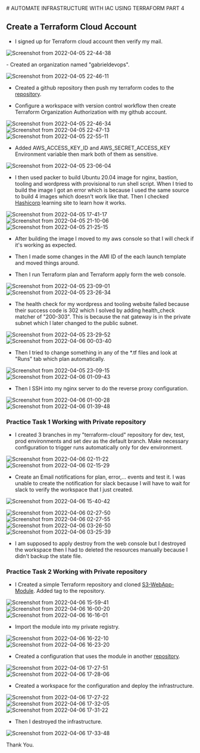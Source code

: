 <!DOCTYPE html>
<html>
# AUTOMATE INFRASTRUCTURE WITH IAC USING TERRAFORM PART 4

## Create a Terraform Cloud Account

- I signed up for Terraform cloud account then verify my mail.

<p align=center>

![Screenshot from 2022-04-05 22-44-38](https://user-images.githubusercontent.com/80127136/162086814-d42a2c47-9ddc-44a6-8ba8-9a1d5d9ce8e9.png)

</p>
- Created an organization named "gabrieldevops".

<p align=center>

![Screenshot from 2022-04-05 22-46-11](https://user-images.githubusercontent.com/80127136/162086829-b994a25a-3b82-46a9-b1b3-4386a41854ff.png)

</p>

- Created a github repository then push my terraform codes to the [repository](https://github.com/akingo7/terraform-cloud).

- Configure a workspace with version control workflow then create Terraform Organization Authorization with my github account.

<p align=center>

![Screenshot from 2022-04-05 22-46-34](https://user-images.githubusercontent.com/80127136/162087046-28bfbd32-fc34-441c-9f18-3ebf9ace99f2.png)
![Screenshot from 2022-04-05 22-47-13](https://user-images.githubusercontent.com/80127136/162087064-4347950d-17a9-4118-b43b-e166a5b64946.png)
![Screenshot from 2022-04-05 22-55-11](https://user-images.githubusercontent.com/80127136/162087134-34a6472e-bed2-451e-9e35-5c2cad6cdb5d.png)

</p>

- Added AWS_ACCESS_KEY_ID and AWS_SECRET_ACCESS_KEY Environment variable then mark both of them as sensitive.

<p align=center>

![Screenshot from 2022-04-05 23-06-04](https://user-images.githubusercontent.com/80127136/162087170-a44b6635-d1bb-415e-a078-c046862ca8f0.png)

</p>

- I then used packer to build Ubuntu 20.04 image for nginx, bastion, tooling and wordpress with provisional to run shell script. When I tried to build the image I got an error which is because I used the same source to build 4 images which doesn't work like that. Then I checked [Hashicorp](learn.hashicorp.com/packer) learning site to learn how it works.

<p align=center>

![Screenshot from 2022-04-05 17-41-17](https://user-images.githubusercontent.com/80127136/162087242-d5497849-227b-4766-b56a-658a80f9b502.png)
![Screenshot from 2022-04-05 21-10-06](https://user-images.githubusercontent.com/80127136/162087264-5b271589-b7ed-41c6-ba39-0027cff30f85.png)
![Screenshot from 2022-04-05 21-25-15](https://user-images.githubusercontent.com/80127136/162087291-875d410f-272b-40d1-8cb1-f6204c673aee.png)

</p>

- After building the image I moved to my aws console so that I will check if it's working as expected.

- Then I made some changes in the AMI ID of the each launch template and moved things around.

- Then I run Terraform plan and Terraform apply form the web console.

<p align=center>

![Screenshot from 2022-04-05 23-09-01](https://user-images.githubusercontent.com/80127136/162087446-752128de-9259-406f-86f0-b925c1ef8bce.png)
![Screenshot from 2022-04-05 23-26-34](https://user-images.githubusercontent.com/80127136/162087566-2a3cc563-59fc-45e3-879d-c00d110faf71.png)

</p>

- The health check for my wordpress and tooling website failed because their success code is 302 which I solved by adding health_check matcher of "200-303". This is because the nat gateway is in the private subnet which I later changed to the public subnet.

<p align=center>

![Screenshot from 2022-04-05 23-29-52](https://user-images.githubusercontent.com/80127136/162087817-cdf8e7c0-f076-4925-89f2-df6872b6eb5b.png)
![Screenshot from 2022-04-06 00-03-40](https://user-images.githubusercontent.com/80127136/162089406-290d3d75-61f5-4be7-b977-7bcc19b3739a.png)

</p>

- Then I tried to change something in any of the *.tf files and look at "Runs" tab which plan automatically.

<p align=center>

![Screenshot from 2022-04-05 23-09-15](https://user-images.githubusercontent.com/80127136/162087511-1dbe8ba0-5fd4-4c87-bec8-7354ebdb8bd9.png)
![Screenshot from 2022-04-06 01-09-43](https://user-images.githubusercontent.com/80127136/162089783-d5756a88-4353-4f8c-b02c-631d6d661fa2.png)

</p>

- Then I SSH into my nginx server to do the reverse proxy configuration.

<p align=center>

![Screenshot from 2022-04-06 01-00-28](https://user-images.githubusercontent.com/80127136/162089700-596c7b7d-f247-4a51-ab53-9b3d5377f3e1.png)
![Screenshot from 2022-04-06 01-39-48](https://user-images.githubusercontent.com/80127136/162089842-5f7868da-3d24-442c-8e24-d0708af15457.png)

</p>

### Practice Task 1 Working with Private repository

- I created 3 branches in my "terraform-cloud" repository for dev, test, prod environments and set dev as the default branch. Make necessary configuration to trigger runs automatically only for dev environment.

<p align=center>

![Screenshot from 2022-04-06 02-11-22](https://user-images.githubusercontent.com/80127136/162089906-b929a0b8-d0e3-4d2f-a39a-b810371d6734.png)
![Screenshot from 2022-04-06 02-15-29](https://user-images.githubusercontent.com/80127136/162089937-23017ea0-6bac-4240-a0bc-87e1f5c3a8bc.png)

</p>

- Create an Email notifications for plan, error,... events and test it. I was unable to create the notification for slack because I will have to wait for slack to verify the workspace that I just created.

<p align=center>

![Screenshot from 2022-04-06 15-40-42](https://user-images.githubusercontent.com/80127136/162090445-eb4ed4d5-888f-43ea-97df-9f53d6f21850.png)

![Screenshot from 2022-04-06 02-27-50](https://user-images.githubusercontent.com/80127136/162090167-edebf5a2-7a3a-454b-8fc8-42968d19095d.png)
![Screenshot from 2022-04-06 02-27-55](https://user-images.githubusercontent.com/80127136/162090217-2d13d47b-2f4f-4baa-a5c8-9d2dc177b7e7.png)
![Screenshot from 2022-04-06 03-26-50](https://user-images.githubusercontent.com/80127136/162090329-64e9fc80-839a-4502-95b7-823415d1886a.png)
![Screenshot from 2022-04-06 03-25-39](https://user-images.githubusercontent.com/80127136/162090371-fff633a7-9411-4b7e-bd44-c5c962edb2ce.png)

</p>

- I am supposed to apply destroy from the web console but I destroyed the workspace then I had to deleted the resources manually because I didn't backup the state file.

### Practice Task 2 Working with Private repository

- I Created a simple Terraform repository and cloned [S3-WebApp-Module](https://github.com/hashicorp/learn-private-module-aws-s3-webapp). Added tag to the repository.

<p align=center>

![Screenshot from 2022-04-06 15-59-41](https://user-images.githubusercontent.com/80127136/162090550-dd6aa08e-9127-41df-beba-2b74ba30dc9c.png)
![Screenshot from 2022-04-06 16-00-20](https://user-images.githubusercontent.com/80127136/162090588-8c914897-334b-4976-8cd2-bf4153fde5f7.png)
![Screenshot from 2022-04-06 16-16-01](https://user-images.githubusercontent.com/80127136/162090630-2c370501-65cb-4252-9d2f-6d8d00710a2d.png)

</p>

- Import the module into my private registry.

<p align=center>

![Screenshot from 2022-04-06 16-22-10](https://user-images.githubusercontent.com/80127136/162090754-6cfffffe-0bac-423d-82af-b7364d8081b4.png)
![Screenshot from 2022-04-06 16-23-20](https://user-images.githubusercontent.com/80127136/162090787-e61f8a36-66d9-494e-a42c-f5edfd9cf6e7.png)

</p>

- Created a configuration that uses the module in another [repository](https://github.com/akingo7/terramain).

<p align=center>

![Screenshot from 2022-04-06 17-27-51](https://user-images.githubusercontent.com/80127136/162090921-4717128d-553c-4cb0-bc89-95937e1edc63.png)
![Screenshot from 2022-04-06 17-28-06](https://user-images.githubusercontent.com/80127136/162090994-40cb2160-abb6-4d1a-8f31-0d3af61e3bc1.png)

</p>

- Created a workspace for the configuration and deploy the infrastructure.

<p align=center>

![Screenshot from 2022-04-06 17-27-22](https://user-images.githubusercontent.com/80127136/162090867-0bab0753-1fae-4aea-b44f-2e949b8f91c9.png)
![Screenshot from 2022-04-06 17-32-05](https://user-images.githubusercontent.com/80127136/162091062-15971660-4aa9-4cb3-8712-bc8385f9e699.png)
![Screenshot from 2022-04-06 17-31-22](https://user-images.githubusercontent.com/80127136/162091012-091d30e9-28c1-482a-a2a7-be9efdfe8e65.png)

</p>

- Then I destroyed the infrastructure.

<p align=center>

![Screenshot from 2022-04-06 17-33-48](https://user-images.githubusercontent.com/80127136/162091182-3c3e39e4-aa89-4e2a-ad99-dc8c208db6a2.png)

</p>

Thank You.

</html>